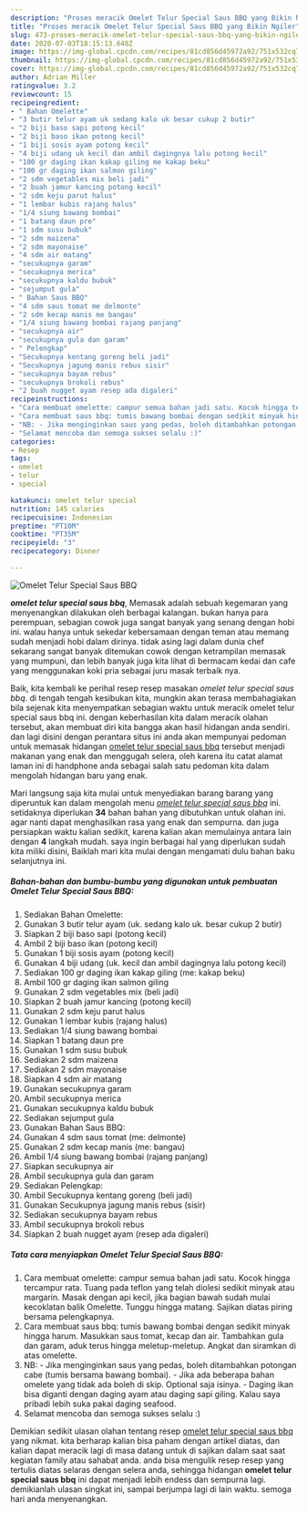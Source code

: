 ```yaml
---
description: "Proses meracik Omelet Telur Special Saus BBQ yang Bikin Ngiler"
title: "Proses meracik Omelet Telur Special Saus BBQ yang Bikin Ngiler"
slug: 473-proses-meracik-omelet-telur-special-saus-bbq-yang-bikin-ngiler
date: 2020-07-03T18:15:13.648Z
image: https://img-global.cpcdn.com/recipes/81cd856d45972a92/751x532cq70/omelet-telur-special-saus-bbq-foto-resep-utama.jpg
thumbnail: https://img-global.cpcdn.com/recipes/81cd856d45972a92/751x532cq70/omelet-telur-special-saus-bbq-foto-resep-utama.jpg
cover: https://img-global.cpcdn.com/recipes/81cd856d45972a92/751x532cq70/omelet-telur-special-saus-bbq-foto-resep-utama.jpg
author: Adrian Miller
ratingvalue: 3.2
reviewcount: 15
recipeingredient:
- " Bahan Omelette"
- "3 butir telur ayam uk sedang kalo uk besar cukup 2 butir"
- "2 biji baso sapi potong kecil"
- "2 biji baso ikan potong kecil"
- "1 biji sosis ayam potong kecil"
- "4 biji udang uk kecil dan ambil dagingnya lalu potong kecil"
- "100 gr daging ikan kakap giling me kakap beku"
- "100 gr daging ikan salmon giling"
- "2 sdm vegetables mix beli jadi"
- "2 buah jamur kancing potong kecil"
- "2 sdm keju parut halus"
- "1 lembar kubis rajang halus"
- "1/4 siung bawang bombai"
- "1 batang daun pre"
- "1 sdm susu bubuk"
- "2 sdm maizena"
- "2 sdm mayonaise"
- "4 sdm air matang"
- "secukupnya garam"
- "secukupnya merica"
- "secukupnya kaldu bubuk"
- "sejumput gula"
- " Bahan Saus BBQ"
- "4 sdm saus tomat me delmonte"
- "2 sdm kecap manis me bangau"
- "1/4 siung bawang bombai rajang panjang"
- "secukupnya air"
- "secukupnya gula dan garam"
- " Pelengkap"
- "Secukupnya kentang goreng beli jadi"
- "Secukupnya jagung manis rebus sisir"
- "secukupnya bayam rebus"
- "secukupnya brokoli rebus"
- "2 buah nugget ayam resep ada digaleri"
recipeinstructions:
- "Cara membuat omelette: campur semua bahan jadi satu. Kocok hingga tercampur rata. Tuang pada teflon yang telah diolesi sedikit minyak atau margarin. Masak dengan api kecil, jika bagian bawah sudah mulai kecoklatan balik Omelette. Tunggu hingga matang. Sajikan diatas piring bersama pelengkapnya."
- "Cara membuat saus bbq: tumis bawang bombai dengan sedikit minyak hingga harum. Masukkan saus tomat, kecap dan air. Tambahkan gula dan garam, aduk terus hingga meletup-meletup. Angkat dan siramkan di atas omelette."
- "NB: - Jika menginginkan saus yang pedas, boleh ditambahkan potongan cabe (tumis bersama bawang bombai). - Jika ada beberapa bahan omelete yang tidak ada boleh di skip. Optional saja isinya. - Daging ikan bisa diganti dengan daging ayam atau daging sapi giling. Kalau saya pribadi lebih suka pakai daging seafood."
- "Selamat mencoba dan semoga sukses selalu :)"
categories:
- Resep
tags:
- omelet
- telur
- special

katakunci: omelet telur special 
nutrition: 145 calories
recipecuisine: Indonesian
preptime: "PT10M"
cooktime: "PT35M"
recipeyield: "3"
recipecategory: Dinner

---
```



![Omelet Telur Special Saus BBQ](https://img-global.cpcdn.com/recipes/81cd856d45972a92/751x532cq70/omelet-telur-special-saus-bbq-foto-resep-utama.jpg)

<b><i>omelet telur special saus bbq</i></b>, Memasak adalah sebuah kegemaran yang menyenangkan dilakukan oleh berbagai kalangan. bukan hanya para perempuan, sebagian cowok juga sangat banyak yang senang dengan hobi ini. walau hanya untuk sekedar kebersamaan dengan teman atau memang sudah menjadi hobi dalam dirinya. tidak asing lagi dalam dunia chef sekarang sangat banyak ditemukan cowok dengan ketrampilan memasak yang mumpuni, dan lebih banyak juga kita lihat di bermacam kedai dan cafe yang menggunakan koki pria sebagai juru masak terbaik nya.



Baik, kita kembali ke perihal resep resep masakan <i>omelet telur special saus bbq</i>. di tengah tengah kesibukan kita, mungkin akan terasa membahagiakan bila sejenak kita menyempatkan sebagian waktu untuk meracik omelet telur special saus bbq ini. dengan keberhasilan kita dalam meracik olahan tersebut, akan membuat diri kita bangga akan hasil hidangan anda sendiri. dan lagi disini dengan perantara situs ini anda akan mempunyai pedoman untuk memasak hidangan <u>omelet telur special saus bbq</u> tersebut menjadi makanan yang enak dan menggugah selera, oleh karena itu catat alamat laman ini di handphone anda sebagai salah satu pedoman kita dalam mengolah hidangan baru yang enak.


Mari langsung saja kita mulai untuk menyediakan barang barang yang diperuntuk kan dalam mengolah menu <u><i>omelet telur special saus bbq</i></u> ini. setidaknya diperlukan <b>34</b> bahan bahan yang dibutuhkan untuk olahan ini. agar nanti dapat menghasilkan rasa yang enak dan sempurna. dan juga persiapkan waktu kalian sedikit, karena kalian akan memulainya antara lain dengan <b>4</b> langkah mudah. saya ingin berbagai hal yang diperlukan sudah kita miliki disini, Baiklah mari kita mulai dengan mengamati dulu bahan baku selanjutnya ini.

<!--inarticleads1-->

##### Bahan-bahan dan bumbu-bumbu yang digunakan untuk pembuatan Omelet Telur Special Saus BBQ:

1. Sediakan  Bahan Omelette:
1. Gunakan 3 butir telur ayam (uk. sedang kalo uk. besar cukup 2 butir)
1. Siapkan 2 biji baso sapi (potong kecil)
1. Ambil 2 biji baso ikan (potong kecil)
1. Gunakan 1 biji sosis ayam (potong kecil)
1. Gunakan 4 biji udang (uk. kecil dan ambil dagingnya lalu potong kecil)
1. Sediakan 100 gr daging ikan kakap giling (me: kakap beku)
1. Ambil 100 gr daging ikan salmon giling
1. Gunakan 2 sdm vegetables mix (beli jadi)
1. Siapkan 2 buah jamur kancing (potong kecil)
1. Gunakan 2 sdm keju parut halus
1. Gunakan 1 lembar kubis (rajang halus)
1. Sediakan 1/4 siung bawang bombai
1. Siapkan 1 batang daun pre
1. Gunakan 1 sdm susu bubuk
1. Sediakan 2 sdm maizena
1. Sediakan 2 sdm mayonaise
1. Siapkan 4 sdm air matang
1. Gunakan secukupnya garam
1. Ambil secukupnya merica
1. Gunakan secukupnya kaldu bubuk
1. Sediakan sejumput gula
1. Gunakan  Bahan Saus BBQ:
1. Gunakan 4 sdm saus tomat (me: delmonte)
1. Gunakan 2 sdm kecap manis (me: bangau)
1. Ambil 1/4 siung bawang bombai (rajang panjang)
1. Siapkan secukupnya air
1. Ambil secukupnya gula dan garam
1. Sediakan  Pelengkap:
1. Ambil Secukupnya kentang goreng (beli jadi)
1. Gunakan Secukupnya jagung manis rebus (sisir)
1. Sediakan secukupnya bayam rebus
1. Ambil secukupnya brokoli rebus
1. Siapkan 2 buah nugget ayam (resep ada digaleri)




<!--inarticleads2-->

##### Tata cara menyiapkan Omelet Telur Special Saus BBQ:

1. Cara membuat omelette: campur semua bahan jadi satu. Kocok hingga tercampur rata. Tuang pada teflon yang telah diolesi sedikit minyak atau margarin. Masak dengan api kecil, jika bagian bawah sudah mulai kecoklatan balik Omelette. Tunggu hingga matang. Sajikan diatas piring bersama pelengkapnya.
1. Cara membuat saus bbq: tumis bawang bombai dengan sedikit minyak hingga harum. Masukkan saus tomat, kecap dan air. Tambahkan gula dan garam, aduk terus hingga meletup-meletup. Angkat dan siramkan di atas omelette.
1. NB: - Jika menginginkan saus yang pedas, boleh ditambahkan potongan cabe (tumis bersama bawang bombai). - Jika ada beberapa bahan omelete yang tidak ada boleh di skip. Optional saja isinya. - Daging ikan bisa diganti dengan daging ayam atau daging sapi giling. Kalau saya pribadi lebih suka pakai daging seafood.
1. Selamat mencoba dan semoga sukses selalu :)




Demikian sedikit ulasan olahan tentang resep <u>omelet telur special saus bbq</u> yang nikmat. kita berharap kalian bisa paham dengan artikel diatas, dan kalian dapat meracik lagi di masa datang untuk di sajikan dalam saat saat kegiatan family atau sahabat anda. anda bisa mengulik resep resep yang tertulis diatas selaras dengan selera anda, sehingga hidangan <b>omelet telur special saus bbq</b> ini dapat menjadi lebih endess dan sempurna lagi. demikianlah ulasan singkat ini, sampai berjumpa lagi di lain waktu. semoga hari anda menyenangkan.
